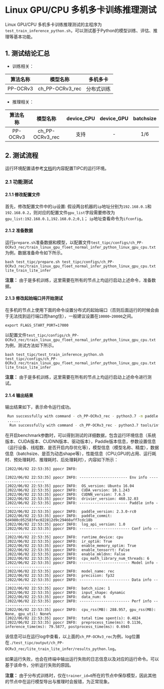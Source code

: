# Linux GPU/CPU 多机多卡训练推理测试

Linux GPU/CPU 多机多卡训练推理测试的主程序为`test_train_inference_python.sh`，可以测试基于Python的模型训练、评估、推理等基本功能。

## 1. 测试结论汇总

- 训练相关：

| 算法名称 | 模型名称 | 多机多卡 |
|  :----: |   :----:  |    :----:  |
|  PP-OCRv3      | ch_PP-OCRv3_rec     | 分布式训练 |


- 推理相关：

| 算法名称 | 模型名称 | device_CPU | device_GPU | batchsize |
|  :----:   |  :----: |   :----:   |  :----:  |   :----:   |
|  PP-OCRv3   |  ch_PP-OCRv3_rec |  支持 | - | 1/6 |


## 2. 测试流程

运行环境配置请参考[文档](./install.md)的内容配置TIPC的运行环境。

### 2.1 功能测试

#### 2.1.1 修改配置文件

首先，修改配置文件中的`ip`设置:  假设两台机器的`ip`地址分别为`192.168.0.1`和`192.168.0.2`，则对应的配置文件`gpu_list`字段需要修改为`gpu_list:192.168.0.1,192.168.0.2;0,1`； `ip`地址查看命令为`ifconfig`。


#### 2.1.2 准备数据

运行`prepare.sh`准备数据和模型，以配置文件`test_tipc/configs/ch_PP-OCRv3_rec/train_linux_gpu_fleet_normal_infer_python_linux_gpu_cpu.txt`为例，数据准备命令如下所示。

```shell
bash test_tipc/prepare.sh test_tipc/configs/ch_PP-OCRv3_rec/train_linux_gpu_fleet_normal_infer_python_linux_gpu_cpu.txt lite_train_lite_infer
```

**注意：** 由于是多机训练，这里需要在所有的节点上均运行启动上述命令，准备数据。

#### 2.1.3 修改起始端口并开始测试

在多机的节点上使用下面的命令设置分布式的起始端口（否则后面运行的时候会由于无法找到运行端口而hang住），一般建议设置在`10000~20000`之间。

```shell
export FLAGS_START_PORT=17000
```

以配置文件`test_tipc/configs/ch_PP-OCRv3_rec/train_linux_gpu_fleet_normal_infer_python_linux_gpu_cpu.txt`为例，测试方法如下所示。

```shell
bash test_tipc/test_train_inference_python.sh  test_tipc/configs/ch_PP-OCRv3_rec/train_linux_gpu_fleet_normal_infer_python_linux_gpu_cpu.txt lite_train_lite_infer
```

**注意：** 由于是多机训练，这里需要在所有的节点上均运行启动上述命令进行测试。


#### 2.1.4 输出结果

输出结果如下，表示命令运行成功。

```bash
 Run successfully with command - ch_PP-OCRv3_rec - python3.7 -m paddle.distributed.launch --ips=192.168.0.1,192.168.0.2 --gpus=0,1 tools/train.py -c test_tipc/configs/ch_PP-OCRv3_rec/ch_PP-OCRv3_rec_distillation.yml -o  Global.use_gpu=True Global.save_model_dir=./test_tipc/output/ch_PP-OCRv3_rec/lite_train_lite_infer/norm_train_gpus_0,1_autocast_fp32_nodes_2   Global.epoch_num=3 Global.auto_cast=fp32 Train.loader.batch_size_per_card=16    !  
 ......
  Run successfully with command - ch_PP-OCRv3_rec - python3.7 tools/infer/predict_rec.py --rec_image_shape="3,48,320" --use_gpu=False --enable_mkldnn=False --cpu_threads=6 --rec_model_dir=./test_tipc/output/ch_PP-OCRv3_rec/lite_train_lite_infer/norm_train_gpus_0,1_autocast_fp32_nodes_2/Student --rec_batch_num=1   --image_dir=./inference/rec_inference --benchmark=True --precision=fp32   > ./test_tipc/output/ch_PP-OCRv3_rec/lite_train_lite_infer/python_infer_cpu_usemkldnn_False_threads_6_precision_fp32_batchsize_1.log 2>&1 !  
```

在开启benchmark参数时，可以得到测试的详细数据，包含运行环境信息（系统版本、CUDA版本、CUDNN版本、驱动版本），Paddle版本信息，参数设置信息（运行设备、线程数、是否开启内存优化等），模型信息（模型名称、精度），数据信息（batchsize、是否为动态shape等），性能信息（CPU,GPU的占用、运行耗时、预处理耗时、推理耗时、后处理耗时），内容如下所示：

```
[2022/06/02 22:53:35] ppocr INFO:

[2022/06/02 22:53:35] ppocr INFO: ---------------------- Env info ----------------------
[2022/06/02 22:53:35] ppocr INFO:  OS_version: Ubuntu 16.04
[2022/06/02 22:53:35] ppocr INFO:  CUDA_version: 10.1.243
[2022/06/02 22:53:35] ppocr INFO:  CUDNN_version: 7.6.5
[2022/06/02 22:53:35] ppocr INFO:  drivier_version: 460.32.03
[2022/06/02 22:53:35] ppocr INFO: ---------------------- Paddle info ----------------------
[2022/06/02 22:53:35] ppocr INFO:  paddle_version: 2.3.0-rc0
[2022/06/02 22:53:35] ppocr INFO:  paddle_commit: 5d4980c052583fec022812d9c29460aff7cdc18b
[2022/06/02 22:53:35] ppocr INFO:  log_api_version: 1.0
[2022/06/02 22:53:35] ppocr INFO: ----------------------- Conf info -----------------------
[2022/06/02 22:53:35] ppocr INFO:  runtime_device: cpu
[2022/06/02 22:53:35] ppocr INFO:  ir_optim: True
[2022/06/02 22:53:35] ppocr INFO:  enable_memory_optim: True
[2022/06/02 22:53:35] ppocr INFO:  enable_tensorrt: False
[2022/06/02 22:53:35] ppocr INFO:  enable_mkldnn: False
[2022/06/02 22:53:35] ppocr INFO:  cpu_math_library_num_threads: 6
[2022/06/02 22:53:35] ppocr INFO: ----------------------- Model info ----------------------
[2022/06/02 22:53:35] ppocr INFO:  model_name: rec
[2022/06/02 22:53:35] ppocr INFO:  precision: fp32
[2022/06/02 22:53:35] ppocr INFO: ----------------------- Data info -----------------------
[2022/06/02 22:53:35] ppocr INFO:  batch_size: 1
[2022/06/02 22:53:35] ppocr INFO:  input_shape: dynamic
[2022/06/02 22:53:35] ppocr INFO:  data_num: 6
[2022/06/02 22:53:35] ppocr INFO: ----------------------- Perf info -----------------------
[2022/06/02 22:53:35] ppocr INFO:  cpu_rss(MB): 288.957, gpu_rss(MB): None, gpu_util: None%
[2022/06/02 22:53:35] ppocr INFO:  total time spent(s): 0.4824
[2022/06/02 22:53:35] ppocr INFO:  preprocess_time(ms): 0.1136, inference_time(ms): 79.5877, postprocess_time(ms): 0.6945
```

该信息可以在运行log中查看，以上面的`ch_PP-OCRv3_rec`为例，log位置在`./test_tipc/output/ch_PP-OCRv3_rec/lite_train_lite_infer/results_python.log`。

如果运行失败，也会在终端中输出运行失败的日志信息以及对应的运行命令。可以基于该命令，分析运行失败的原因。

**注意：** 由于分布式训练时，仅在`trainer_id=0`所在的节点中保存模型，因此其他的节点中在运行模型导出与推理时会报错，为正常现象。
